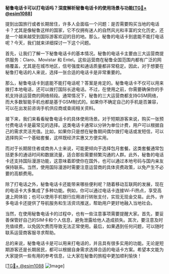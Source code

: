 **秘鲁电话卡可以打电话吗？深度解析秘鲁电话卡的使用场景与功能[[TG💪+ @esim1088](https://t.me/s/esim1088)]**

提到出国旅行或者长期居住，许多人会面临一个问题：是否需要购买当地的电话卡？尤其是像秘鲁这样的国家，它不仅拥有迷人的自然风光和丰富的文化历史，还是一个越来越受到国际游客欢迎的目的地。那么，秘鲁的电话卡到底能不能打电话呢？今天，我们就来详细探讨一下这个问题。

首先，让我们了解一下秘鲁电话卡的基本情况。秘鲁的电话卡主要由三大运营商提供服务：Claro、Movistar 和 Entel。这些运营商在秘鲁全国范围内都有广泛的网络覆盖，尤其是在城市地区，信号强度和通话质量都非常稳定。因此，对于想要在秘鲁打电话的人来说，选择一张合适的电话卡是非常重要的。

那么，秘鲁电话卡到底能不能打电话呢？答案是肯定的。秘鲁电话卡不仅可以用来拨打本地电话，还可以拨打国际长途电话。不过，在使用之前，你需要确保你的手机支持该运营商的网络频段。通常情况下，秘鲁的三大运营商都支持GSM网络，而大多数智能手机也都是基于GSM制式的。如果你不确定自己的手机是否兼容，可以在出发前咨询手机供应商或查阅相关资料。

接下来，我们来看看秘鲁电话卡的具体使用场景。对于短期游客来说，购买一张预付费电话卡是最常见的选择。这类电话卡通常以分钟为单位计费，用户可以根据自己的需求灵活充值。比如，如果你只是想在秘鲁期间偶尔拨打电话或发短信，可以选择购买一个基础套餐，这样既经济实惠又方便实用。

而对于长期居住者或商务人士来说，可能更倾向于选择包月套餐。这类套餐通常包括更多的通话时间和数据流量，适合那些需要频繁沟通的人群。此外，秘鲁的电话卡还支持国际漫游功能，这意味着即使你在国外，也可以通过本地号码与国内亲友保持联系。当然，使用国际漫游时需要注意运营商的具体资费政策，以免产生不必要的高额费用。

除了打电话之外，秘鲁电话卡还能带来哪些便利呢？随着移动互联网的发展，现在的电话卡大多集成了多种功能。例如，你可以通过电话卡连接Wi-Fi热点，享受高速上网体验；也可以使用手机银行应用进行转账支付，实现无现金交易。此外，许多电话卡还提供了导航服务和生活资讯推送，帮助用户更好地融入当地社会。

当然，在使用秘鲁电话卡的过程中，也有一些注意事项需要提醒大家。首先，要妥善保管好自己的SIM卡和个人信息，避免泄露给他人造成损失。其次，要注意及时充值续费，以免因欠费而导致无法正常使用。最后，如果遇到任何问题，可以随时联系运营商客服寻求帮助。

总的来说，秘鲁电话卡是可以用来打电话的，并且具有很多实用的功能。无论是短期游客还是长期居民，都可以根据自身需求选择合适的电话卡方案。希望本文能为大家提供一些有用的参考信息，让大家在秘鲁的旅程中更加顺利愉快！

[[TG💪+ @esim1088](https://t.me/s/esim1088) ![Image](https://i.postimg.cc/4NQfJmqS/Snipaste-2025-05-13-00-14-12.png)]